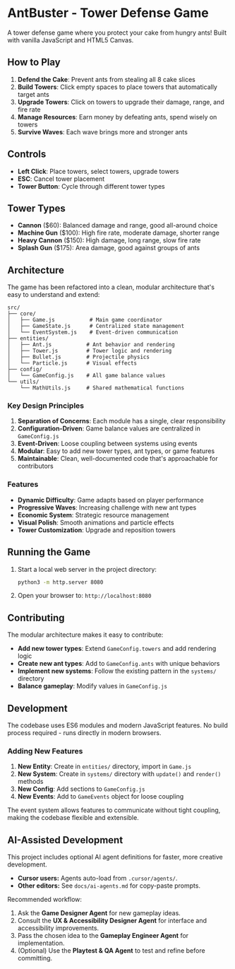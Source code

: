 # AntBuster - Tower Defense Game

A tower defense game where you protect your cake from hungry ants! Built with vanilla JavaScript and HTML5 Canvas.

## How to Play

1. **Defend the Cake**: Prevent ants from stealing all 8 cake slices
2. **Build Towers**: Click empty spaces to place towers that automatically target ants
3. **Upgrade Towers**: Click on towers to upgrade their damage, range, and fire rate
4. **Manage Resources**: Earn money by defeating ants, spend wisely on towers
5. **Survive Waves**: Each wave brings more and stronger ants

## Controls

- **Left Click**: Place towers, select towers, upgrade towers
- **ESC**: Cancel tower placement
- **Tower Button**: Cycle through different tower types

## Tower Types

- **Cannon** ($60): Balanced damage and range, good all-around choice
- **Machine Gun** ($100): High fire rate, moderate damage, shorter range
- **Heavy Cannon** ($150): High damage, long range, slow fire rate
- **Splash Gun** ($175): Area damage, good against groups of ants

## Architecture

The game has been refactored into a clean, modular architecture that's easy to understand and extend:

```
src/
├── core/
│   ├── Game.js           # Main game coordinator
│   ├── GameState.js      # Centralized state management
│   └── EventSystem.js    # Event-driven communication
├── entities/
│   ├── Ant.js           # Ant behavior and rendering
│   ├── Tower.js         # Tower logic and rendering
│   ├── Bullet.js        # Projectile physics
│   └── Particle.js      # Visual effects
├── config/
│   └── GameConfig.js    # All game balance values
└── utils/
    └── MathUtils.js     # Shared mathematical functions
```

### Key Design Principles

1. **Separation of Concerns**: Each module has a single, clear responsibility
2. **Configuration-Driven**: Game balance values are centralized in `GameConfig.js`
3. **Event-Driven**: Loose coupling between systems using events
4. **Modular**: Easy to add new tower types, ant types, or game features
5. **Maintainable**: Clean, well-documented code that's approachable for contributors

### Features

- **Dynamic Difficulty**: Game adapts based on player performance
- **Progressive Waves**: Increasing challenge with new ant types
- **Economic System**: Strategic resource management
- **Visual Polish**: Smooth animations and particle effects
- **Tower Customization**: Upgrade and reposition towers

## Running the Game

1. Start a local web server in the project directory:
   ```bash
   python3 -m http.server 8080
   ```

2. Open your browser to: `http://localhost:8080`

## Contributing

The modular architecture makes it easy to contribute:

- **Add new tower types**: Extend `GameConfig.towers` and add rendering logic
- **Create new ant types**: Add to `GameConfig.ants` with unique behaviors  
- **Implement new systems**: Follow the existing pattern in the `systems/` directory
- **Balance gameplay**: Modify values in `GameConfig.js`

## Development

The codebase uses ES6 modules and modern JavaScript features. No build process required - runs directly in modern browsers.

### Adding New Features

1. **New Entity**: Create in `entities/` directory, import in `Game.js`
2. **New System**: Create in `systems/` directory with `update()` and `render()` methods
3. **New Config**: Add sections to `GameConfig.js`
4. **New Events**: Add to `GameEvents` object for loose coupling

The event system allows features to communicate without tight coupling, making the codebase flexible and extensible.

## AI-Assisted Development

This project includes optional AI agent definitions for faster, more creative
development.

- **Cursor users:** Agents auto-load from `.cursor/agents/`.
- **Other editors:** See `docs/ai-agents.md` for copy-paste prompts.

Recommended workflow:
1. Ask the **Game Designer Agent** for new gameplay ideas.
2. Consult the **UX & Accessibility Designer Agent** for interface and accessibility improvements.
3. Pass the chosen idea to the **Gameplay Engineer Agent** for implementation.
4. (Optional) Use the **Playtest & QA Agent** to test and refine before committing.